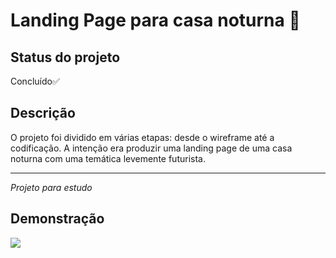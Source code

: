 # Landing Page para casa noturna 🪩
## Status do projeto
<p>Concluído✅</p>

## Descrição
<p>O projeto foi dividido em várias etapas: desde o wireframe até a codificação. A intenção era produzir uma landing page de uma casa noturna com uma temática levemente futurista.</p>

---

*Projeto para estudo*

## Demonstração
<img src="https://github.com/luhgavlak/Landing-Page-Casa-Noturna/blob/main/assets/capturadetela.png"/>
